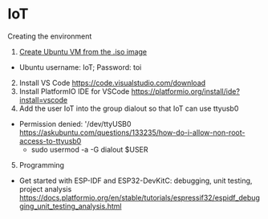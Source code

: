 # IoT

Creating the environment
1. [Create Ubuntu VM from the .iso image](https://ubuntu.com/tutorials/how-to-run-ubuntu-desktop-on-a-virtual-machine-using-virtualbox#1-overview)
  - Ubuntu username: IoT; Password: toi
2. Install VS Code https://code.visualstudio.com/download
3. Install PlatformIO IDE for VSCode https://platformio.org/install/ide?install=vscode
4. Add the user IoT into the group dialout so that IoT can use ttyusb0
  - Permission denied: '/dev/ttyUSB0 https://askubuntu.com/questions/133235/how-do-i-allow-non-root-access-to-ttyusb0
    - sudo usermod -a -G dialout $USER
5. Programming 
  - Get started with ESP-IDF and ESP32-DevKitC: debugging, unit testing, project analysis https://docs.platformio.org/en/stable/tutorials/espressif32/espidf_debugging_unit_testing_analysis.html

